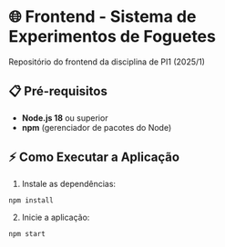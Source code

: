 # 🌐 Frontend - Sistema de Experimentos de Foguetes

Repositório do frontend da disciplina de PI1 (2025/1)

## 📋 Pré-requisitos
- **Node.js 18** ou superior
- **npm** (gerenciador de pacotes do Node)

## ⚡ Como Executar a Aplicação

1. Instale as dependências:
```bash
npm install
```

2. Inicie a aplicação:
```bash
npm start
```